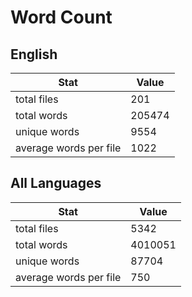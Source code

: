 # Word Count

## English

Stat | Value
---- | -----
total files | 201
total words | 205474
unique words | 9554
average words per file | 1022

## All Languages

Stat | Value
---- | -----
total files | 5342
total words | 4010051
unique words | 87704
average words per file | 750
